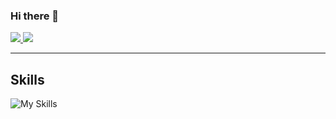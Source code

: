 ### Hi there 👋

<a href="https://www.twitter.com/gelbphoenix" target="_blank" rel="noreferrer noopener">
  <img src="https://img.shields.io/twitter/follow/gelbphoenix?logo=twitter&style=for-the-badge&color=0891b2&labelColor=1c1917"/>
</a>

<a href="https://mastodon.social/@gelbphoenix" target="_blank" rel="noreferrer noopener">
  <img src="https://img.shields.io/mastodon/follow/110129656501685841?style=for-the-badge&logo=mastodon&labelColor=1c1917&color=6364ff" />
</a>

-----------------------------------------------

## Skills
![My Skills](https://skillicons.dev/icons?i=js,html,css,nodejs,react,remix,github,linux,vscode)
